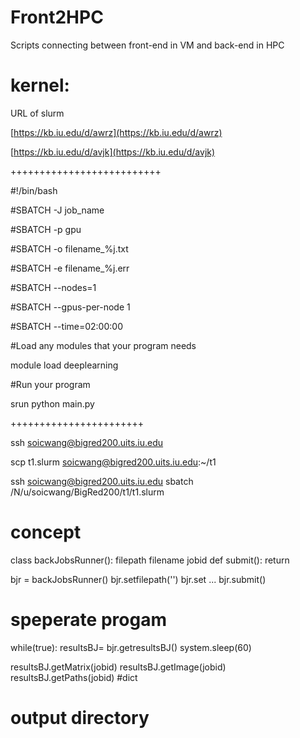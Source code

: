 # Front2HPC
Scripts connecting between front-end in VM and back-end in HPC


# kernel:
URL of slurm

[https://kb.iu.edu/d/awrz](https://kb.iu.edu/d/awrz)

[https://kb.iu.edu/d/avjk](https://kb.iu.edu/d/avjk)

++++++++++++++++++++++++++

#!/bin/bash

#SBATCH -J job_name

#SBATCH -p gpu

#SBATCH -o filename_%j.txt

#SBATCH -e filename_%j.err

#SBATCH --nodes=1

#SBATCH --gpus-per-node 1

#SBATCH --time=02:00:00

#Load any modules that your program needs

module load deeplearning

#Run your program

srun python main.py

+++++++++++++++++++++++

ssh [soicwang@bigred200.uits.iu.edu](mailto:soicwang@bigred200.uits.iu.edu)

scp t1.slurm [soicwang@bigred200.uits.iu.edu](mailto:soicwang@bigred200.uits.iu.edu):~/t1

ssh [soicwang@bigred200.uits.iu.edu](mailto:soicwang@bigred200.uits.iu.edu) sbatch /N/u/soicwang/BigRed200/t1/t1.slurm





# concept

class backJobsRunner():
    filepath 
    filename
    jobid
    def submit():
        return


bjr = backJobsRunner()
bjr.setfilepath('')
bjr.set
...
bjr.submit()


# speperate progam
while(true):
    resultsBJ= bjr.getresultsBJ()
    system.sleep(60)


resultsBJ.getMatrix(jobid)
resultsBJ.getImage(jobid)
resultsBJ.getPaths(jobid) #dict

# output directory


